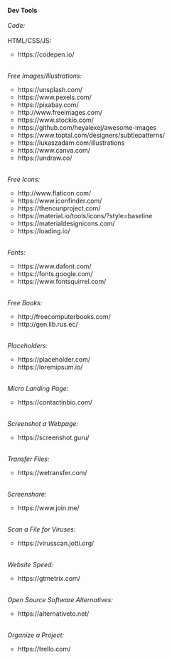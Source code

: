 <b>Dev Tools</b>
<br>
<br>
<i>Code:</i>
<br>
<br>
HTML/CSS/JS:
<ul style="list-style-type:circle">
<li>https://codepen.io/</li>
</ul>
<br>
<i>Free Images/Illustrations:</i>
<ul style="list-style-type:circle">
<li>https://unsplash.com/</li>
<li>https://www.pexels.com/</li>
<li>https://pixabay.com/</li>
<li>http://www.freeimages.com/</li>
<li>https://www.stockio.com/</li>
<li>https://github.com/heyalexej/awesome-images</li>
<li>https://www.toptal.com/designers/subtlepatterns/</li>
<li>https://lukaszadam.com/illustrations</li>
<li>https://www.canva.com/</li>
<li>https://undraw.co/</li>
</ul>
<br>
<i>Free Icons:</i>
<ul style="list-style-type:circle">
<li>http://www.flaticon.com/</li>
<li>https://www.iconfinder.com/</li>
<li>https://thenounproject.com/</li>
<li>https://material.io/tools/icons/?style=baseline</li>
<li>https://materialdesignicons.com/</li>
<li>https://loading.io/</li>
</ul>
<br>
<i>Fonts:</i>
<ul style="list-style-type:circle">
<li>https://www.dafont.com/</li>
<li>https://fonts.google.com/</li>
<li>https://www.fontsquirrel.com/</li>
</ul>
<br>
<i>Free Books:</i>
<ul style="list-style-type:circle">
<li>http://freecomputerbooks.com/</li>
<li>http://gen.lib.rus.ec/</li>
</ul>
<br>
<i>Placeholders:</i>
<ul style="list-style-type:circle">
<li>https://placeholder.com/</li>
<li>https://loremipsum.io/</li>
</ul>
<br>
<i>Micro Landing Page:</i>
<ul style="list-style-type:circle">
<li>https://contactinbio.com/</li>
</ul>
<br>
<i>Screenshot a Webpage:</i>
<ul style="list-style-type:circle">
<li>https://screenshot.guru/</li>
</ul>
<br>
<i>Transfer Files:</i>
<ul style="list-style-type:circle">
<li>https://wetransfer.com/</li>
</ul>
<br>
<i>Screenshare:</i>
<ul style="list-style-type:circle">
<li>https://www.join.me/</li>
</ul>
<br>
<i>Scan a File for Viruses:</i>
<ul style="list-style-type:circle">
<li>https://virusscan.jotti.org/</li>
</ul>
<br>
<i>Website Speed:</i>
<ul style="list-style-type:circle">
<li>https://gtmetrix.com/</li>
</ul>
<br>
<i>Open Source Software Alternatives:</i>
<ul style="list-style-type:circle">
<li>https://alternativeto.net/</li>
</ul>
<br>
<i>Organize a Project:</i>
<ul style="list-style-type:circle">
<li>https://trello.com/</li>
</ul>
